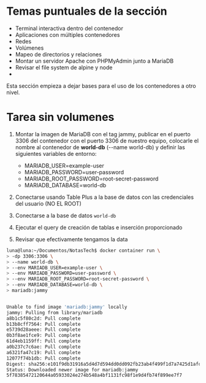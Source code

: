 # Temas puntuales de la sección

- Terminal interactiva dentro del contenedor
- Aplicaciones con múltiples contenedores
- Redes
- Volúmenes
- Mapeo de directorios y relaciones
- Montar un servidor Apache con PHPMyAdmin junto a MariaDB
- Revisar el file system de alpine y node
- 
Esta sección empieza a dejar bases para el uso de los contenedores a otro nivel.

# Tarea sin volumenes


1. Montar la imagen de MariaDB con el tag jammy, publicar en el puerto 3306 del contenedor con el puerto 3306 de nuestro equipo, colocarle el nombre al contenedor de __world-db__ (--name world-db) y definir las siguientes variables de entorno:
    * MARIADB_USER=example-user
    * MARIADB_PASSWORD=user-password
    * MARIADB_ROOT_PASSWORD=root-secret-password
    * MARIADB_DATABASE=world-db

2. Conectarse usando Table Plus a la base de datos con las credenciales del usuario (NO EL ROOT)
3. Conectarse a la base de datos ```world-db```
4. Ejecutar el query de creación de tablas e inserción proporcionado
5. Revisar que efectivamente tengamos la data

```bash
luna@luna:~/Documentos/NotasTech$ docker container run \
> -dp 3306:3306 \
> --name world-db \
> --env MARIADB_USER=example-user \
> --env MARIADB_PASSWORD=user-password \
> --env MARIADB_ROOT_PASSWORD=root-secret-password \
> --env MARIADB_DATABASE=world-db \
> mariadb:jammy


Unable to find image 'mariadb:jammy' locally
jammy: Pulling from library/mariadb
a8b1c5f80c2d: Pull complete 
b13b8cff7564: Pull complete 
e5739d28aeee: Pull complete 
0b3f8ae1fce9: Pull complete 
61d4eb1159ff: Pull complete 
a0b237c7c6ae: Pull complete 
a6321fa47c19: Pull complete 
12077f74b1db: Pull complete 
Digest: sha256:e101f9db31916a5d4d7d594dd0dd092fb23ab4f499f1d7a7425d1afd4162c4bc
Status: Downloaded newer image for mariadb:jammy
5f78385472120644a05933024e274b548a4bf1131fc98f1e9d4fb74f899ee7f7
```